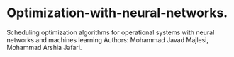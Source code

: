 # Optimization-with-neural-networks.
Scheduling optimization algorithms for operational systems with neural networks and machines learning
Authors: Mohammad Javad Majlesi, Mohammad Arshia Jafari.
